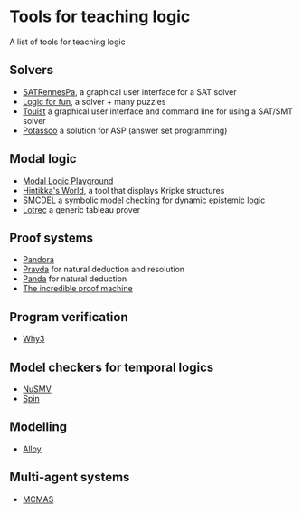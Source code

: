 # Tools for teaching logic

A list of tools for teaching logic

## Solvers

- [SATRennesPa](satrennespa.irisa.fr/), a graphical user interface for a SAT solver
- [Logic for fun](https://l4f.cecs.anu.edu.au/), a solver + many puzzles
- [Touist](https://touist.github.io/) a graphical user interface and command line for using a SAT/SMT solver 
- [Potassco](https://potassco.org/) a solution for ASP (answer set programming)

## Modal logic
- [Modal Logic Playground](https://rkirsling.github.io/modallogic/)
- [Hintikka's World](http://hintikkasworld.irisa.fr/), a tool that displays Kripke structures
- [SMCDEL](https://w4eg.de/malvin/illc/smcdelweb/index.html) a symbolic model checking for dynamic epistemic logic
- [Lotrec](https://www.irit.fr/Lotrec/) a generic tableau prover

## Proof systems
- [Pandora](https://www.doc.ic.ac.uk/pandora/newpandora/index.html)
- [Pravda](http://pravda.irisa.fr/) for natural deduction and resolution
- [Panda](http://people.irisa.fr/Francois.Schwarzentruber/panda/) for natural deduction
- [The incredible proof machine](https://incredible.pm/)

## Program verification
- [Why3](https://why3.lri.fr/)


## Model checkers for temporal logics
- [NuSMV](https://nusmv.fbk.eu/)
- [Spin](https://spinroot.com/)

## Modelling
- [Alloy](http://alloytools.org/)

## Multi-agent systems
- [MCMAS](https://vas.doc.ic.ac.uk/software/mcmas/)
